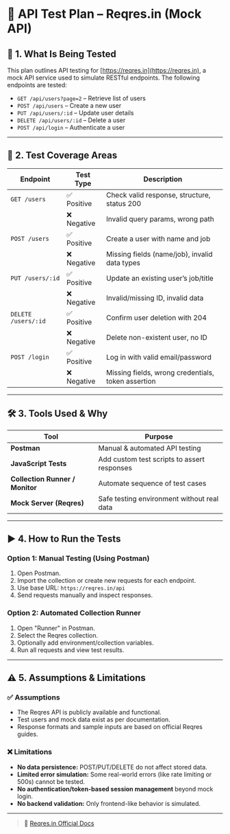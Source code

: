 # 🧪 API Test Plan – Reqres.in (Mock API)

## 📌 1. What Is Being Tested

This plan outlines API testing for [https://reqres.in](https://reqres.in), a mock API service used to simulate RESTful endpoints. The following endpoints are tested:

- `GET /api/users?page=2` – Retrieve list of users
- `POST /api/users` – Create a new user
- `PUT /api/users/:id` – Update user details
- `DELETE /api/users/:id` – Delete a user
- `POST /api/login` – Authenticate a user

---

## 📘 2. Test Coverage Areas

| Endpoint           | Test Type | Description                                             |
|--------------------|-----------|---------------------------------------------------------|
| `GET /users`       | ✅ Positive | Check valid response, structure, status 200             |
|                    | ❌ Negative | Invalid query params, wrong path                        |
| `POST /users`      | ✅ Positive | Create a user with name and job                         |
|                    | ❌ Negative | Missing fields (name/job), invalid data types           |
| `PUT /users/:id`   | ✅ Positive | Update an existing user’s job/title                     |
|                    | ❌ Negative | Invalid/missing ID, invalid data                        |
| `DELETE /users/:id`| ✅ Positive | Confirm user deletion with 204                          |
|                    | ❌ Negative | Delete non-existent user, no ID                         |
| `POST /login`      | ✅ Positive | Log in with valid email/password                        |
|                    | ❌ Negative | Missing fields, wrong credentials, token assertion      |

---

## 🛠️ 3. Tools Used & Why

| Tool             | Purpose                                 |
|------------------|-----------------------------------------|
| **Postman**      | Manual & automated API testing          |
| **JavaScript Tests** | Add custom test scripts to assert responses |
| **Collection Runner / Monitor** | Automate sequence of test cases |
| **Mock Server (Reqres)** | Safe testing environment without real data |

---

## ▶️ 4. How to Run the Tests

### Option 1: Manual Testing (Using Postman)
1. Open Postman.
2. Import the collection or create new requests for each endpoint.
3. Use base URL: `https://reqres.in/api`
4. Send requests manually and inspect responses.

### Option 2: Automated Collection Runner
1. Open "Runner" in Postman.
2. Select the Reqres collection.
3. Optionally add environment/collection variables.
4. Run all requests and view test results.

---

## ⚠️ 5. Assumptions & Limitations

### ✅ Assumptions
- The Reqres API is publicly available and functional.
- Test users and mock data exist as per documentation.
- Response formats and sample inputs are based on official Reqres guides.

### ❌ Limitations
- **No data persistence:** POST/PUT/DELETE do not affect stored data.
- **Limited error simulation:** Some real-world errors (like rate limiting or 500s) cannot be tested.
- **No authentication/token-based session management** beyond mock login.
- **No backend validation:** Only frontend-like behavior is simulated.

---

> 🔗 [Reqres.in Official Docs](https://reqres.in)
